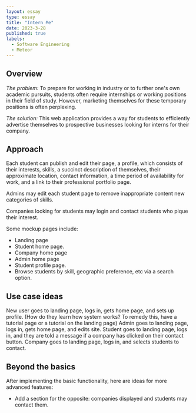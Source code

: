 ```yaml
---
layout: essay
type: essay
title: "Intern Me"
date: 2023-3-28
published: true
labels:
  - Software Engineering
  - Meteor
---
```

## Overview

*The problem:* To prepare for working in industry or to further one's own academic pursuits, students often require internships or working positions in their field of study. However, marketing themselves for these temporary positions is often perplexing.

*The solution:* This web application provides a way for students to efficiently advertise themselves to prospective businesses looking for interns for their company.

## Approach

Each student can publish and edit their page, a profile, which consists of their interests, skills, a succinct description of themselves, their approximate location, contact information, a time period of availability for work, and a link to their professional portfolio page.

Admins may edit each student page to remove inappropriate content new categories of skills.

Companies looking for students may login and contact students who pique their interest.

Some mockup pages include:

- Landing page
- Student home page.
- Company home page
- Admin home page
- Student profile page.
- Browse students by skill, geographic preference, etc via a search option.



## Use case ideas

New user goes to landing page, logs in, gets home page, and sets up profile. (How do they learn how system works? To remedy this, have a tutorial page or a tutorial on the landing page)
Admin goes to landing page, logs in, gets home page, and edits site.
Student goes to landing page, logs in, and they are told a message if a company has clicked on their contact button. 
Company goes to landing page, logs in, and selects students to contact.

## Beyond the basics

After implementing the basic functionality, here are ideas for more advanced features:
- Add a section for the opposite: companies displayed and students may contact them.
